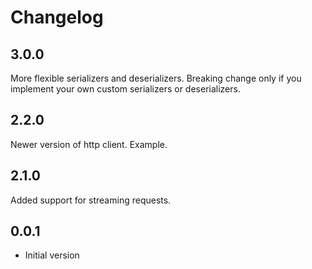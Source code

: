 # Changelog

## 3.0.0

More flexible serializers and deserializers. 
Breaking change only if you implement your own custom serializers or deserializers.

## 2.2.0

Newer version of http client.
Example.

## 2.1.0

Added support for streaming requests.

## 0.0.1

- Initial version
